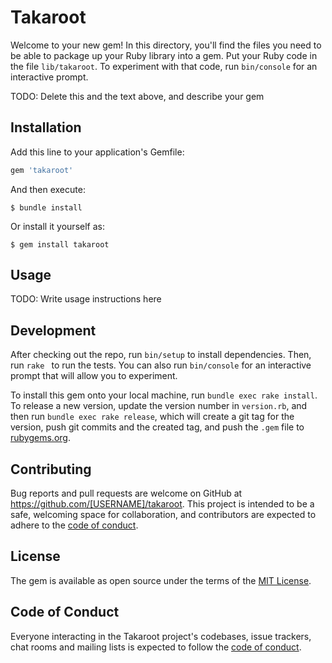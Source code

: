 # Takaroot

Welcome to your new gem! In this directory, you'll find the files you need to be able to package up your Ruby library into a gem. Put your Ruby code in the file `lib/takaroot`. To experiment with that code, run `bin/console` for an interactive prompt.

TODO: Delete this and the text above, and describe your gem

## Installation

Add this line to your application's Gemfile:

```ruby
gem 'takaroot'
```

And then execute:

    $ bundle install

Or install it yourself as:

    $ gem install takaroot

## Usage

TODO: Write usage instructions here

## Development

After checking out the repo, run `bin/setup` to install dependencies. Then, run `rake ` to run the tests. You can also run `bin/console` for an interactive prompt that will allow you to experiment.

To install this gem onto your local machine, run `bundle exec rake install`. To release a new version, update the version number in `version.rb`, and then run `bundle exec rake release`, which will create a git tag for the version, push git commits and the created tag, and push the `.gem` file to [rubygems.org](https://rubygems.org).

## Contributing

Bug reports and pull requests are welcome on GitHub at https://github.com/[USERNAME]/takaroot. This project is intended to be a safe, welcoming space for collaboration, and contributors are expected to adhere to the [code of conduct](https://github.com/[USERNAME]/takaroot/blob/master/CODE_OF_CONDUCT.md).

## License

The gem is available as open source under the terms of the [MIT License](https://opensource.org/licenses/MIT).

## Code of Conduct

Everyone interacting in the Takaroot project's codebases, issue trackers, chat rooms and mailing lists is expected to follow the [code of conduct](https://github.com/[USERNAME]/takaroot/blob/master/CODE_OF_CONDUCT.md).
